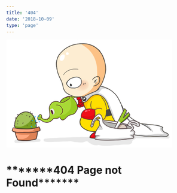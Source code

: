```yaml
---
title: '404'
date: '2018-10-09'
type: 'page'
---
```


![404](https://raw.githubusercontent.com/diogenesdauster/diogenesdauster.github.io/master/static/images/one-punch-man.png)

# \***\*\*\*\*\*\***404 Page not Found\***\*\*\*\*\*\***
